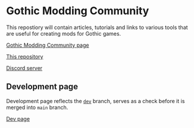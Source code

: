 # Gothic Modding Community
This repostiory will contain articles, tutorials and links to various tools that are useful for creating mods for Gothic games.

[Gothic Modding Community page](https://auronen.github.io/gmc/)

[This repository](https://github.com/auronen/gmc)

[Discord server](https://discord.gg/mCpS5b5SUY)

## Development page
Development page reflects the [`dev`](https://github.com/auronen/gmc/tree/dev) branch, serves as a check before it is merged into `main` branch.

[Dev page](https://auronen.github.io/gmc/)

